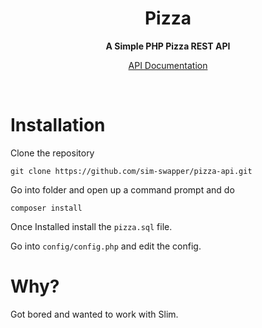 <h1 align="center">Pizza</h1>
<div align="center">
  <strong> A Simple PHP Pizza REST API</strong>
  
  <a href="https://github.com/sim-swapper/pizza-delivery/wiki/Documentation"> API Documentation</a>
</div>
<br />

# Installation
Clone the repository
```
git clone https://github.com/sim-swapper/pizza-api.git
```
Go into folder and open up a command prompt and do
```
composer install
```
Once Installed install the ```pizza.sql``` file.

Go into ```config/config.php``` and edit the config.

# Why?
Got bored and wanted to work with Slim.
